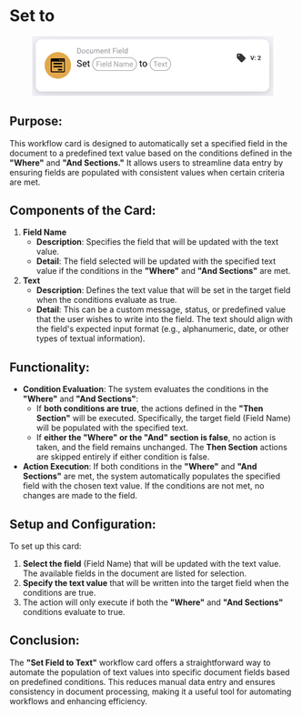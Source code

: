 # Set to

<figure><img src="../../../../.gitbook/assets/image (278).png" alt="" width="563"><figcaption></figcaption></figure>

## **Purpose:**

This workflow card is designed to automatically set a specified field in the document to a predefined text value based on the conditions defined in the **"Where"** and **"And Sections."** It allows users to streamline data entry by ensuring fields are populated with consistent values when certain criteria are met.

## **Components of the Card:**

1. **Field Name**
   * **Description**: Specifies the field that will be updated with the text value.&#x20;
   * **Detail**: The field selected will be updated with the specified text value if the conditions in the **"Where"** and **"And Sections"** are met.
2. **Text**
   * **Description**: Defines the text value that will be set in the target field when the conditions evaluate as true.
   * **Detail**: This can be a custom message, status, or predefined value that the user wishes to write into the field. The text should align with the field's expected input format (e.g., alphanumeric, date, or other types of textual information).

## **Functionality:**

* **Condition Evaluation**: The system evaluates the conditions in the **"Where"** and **"And Sections"**:
  * If **both conditions are true**, the actions defined in the **"Then Section"** will be executed. Specifically, the target field (Field Name) will be populated with the specified text.
  * If **either the "Where" or the "And" section is false**, no action is taken, and the field remains unchanged. The **Then Section** actions are skipped entirely if either condition is false.
* **Action Execution**: If both conditions in the **"Where"** and **"And Sections"** are met, the system automatically populates the specified field with the chosen text value. If the conditions are not met, no changes are made to the field.

## **Setup and Configuration:**

To set up this card:

1. **Select the field** (Field Name) that will be updated with the text value. The available fields in the document are listed for selection.
2. **Specify the text value** that will be written into the target field when the conditions are true.
3. The action will only execute if both the **"Where"** and **"And Sections"** conditions evaluate to true.

## **Conclusion:**

The **"Set Field to Text"** workflow card offers a straightforward way to automate the population of text values into specific document fields based on predefined conditions. This reduces manual data entry and ensures consistency in document processing, making it a useful tool for automating workflows and enhancing efficiency.
